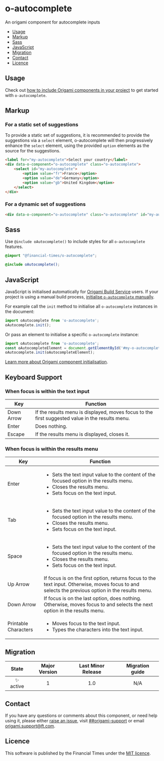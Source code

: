 # o-autocomplete

An origami component for autocomplete inputs

- [Usage](#usage)
- [Markup](#markup)
- [Sass](#sass)
- [JavaScript](#javascript)
- [Migration](#migration)
- [Contact](#contact)
- [Licence](#licence)

## Usage

Check out [how to include Origami components in your project](https://origami.ft.com/docs/components/#including-origami-components-in-your-project) to get started with `o-autocomplete`.

## Markup

### For a static set of suggestions

To provide a static set of suggestions, it is recommended to provide the suggestions via a `select` element, o-autocomplete will then progressively enhance the `select` element, using the provided `option` elements as the source for the suggestions.

```html
<label for="my-autocomplete">Select your country</label>
<div data-o-component="o-autocomplete" class="o-autocomplete">
    <select id="my-autocomplete">
        <option value="fr">France</option>
        <option value="de">Germany</option>
        <option value="gb">United Kingdom</option>
    </select>
</div>
```

### For a dynamic set of suggestions
```html
<div data-o-component="o-autocomplete" class="o-autocomplete" id="my-autocomplete"></div>
```

## Sass

Use `@include oAutocomplete()` to include styles for all `o-autocomplete` features.

```scss
@import "@financial-times/o-autocomplete";

@include oAutocomplete();
```

## JavaScript

JavaScript is initialised automatically for [Origami Build Service](https://www.ft.com/__origami/service/build/v3/) users. If your project is using a manual build process, [initialise  `o-autocomplete` manually](https://origami.ft.com/docs/components/initialising/).

For example call the `init` method to initialise all `o-autocomplete` instances in the document:

```js
import oAutocomplete from 'o-autocomplete';
oAutocomplete.init();
```

Or pass an element to initialise a specific `o-autocomplete` instance:

```js
import oAutocomplete from 'o-autocomplete';
const oAutocompleteElement = document.getElementById('#my-o-autocomplete-element');
oAutocomplete.init(oAutocompleteElement);
```

[Learn more about Origami component initialisation](https://origami.ft.com/docs/components/initialising/).

## Keyboard Support

### When focus is within the text input

Key|Function
---|---
Down Arrow | If the results menu is displayed, moves focus to the first suggested value in the results menu.
Enter | Does nothing.
Escape | If the results menu is displayed, closes it.

### When focus is within the results menu

Key|Function
---|---
Enter | <ul><li>Sets the text input value to the content of the focused option in the results menu.</li><li>Closes the results menu.</li><li>Sets focus on the text input.</li></ul>
Tab | <ul><li>Sets the text input value to the content of the focused option in the results menu.</li><li>Closes the results menu.</li><li>Sets focus on the text input.</li></ul>
Space | <ul><li>Sets the text input value to the content of the focused option in the results menu.</li><li>Closes the results menu.</li><li>Sets focus on the text input.</li></ul>
Up Arrow | If focus is on the first option, returns focus to the text input. Otherwise, moves focus to and selects the previous option in the results menu.
Down Arrow | If focus is on the last option, does nothing. Otherwise, moves focus to and selects the next option in the results menu.
Printable Characters | <ul><li>Moves focus to the text input.</li><li>Types the characters into the text input.</li></ul>



## Migration

State | Major Version | Last Minor Release | Migration guide |
:---: | :---: | :---: | :---:
✨ active | 1 | 1.0 | N/A |

## Contact
If you have any questions or comments about this component, or need help using it, please either [raise an issue](https://github.com/Financial-Times/o-autocomplete/issues), visit [##origami-support](https://financialtimes.slack.com/messages/#origami-support/) or email [origami.support@ft.com](mailto:origami.support@ft.com).

## Licence
This software is published by the Financial Times under the [MIT licence](http://opensource.org/licenses/MIT).

